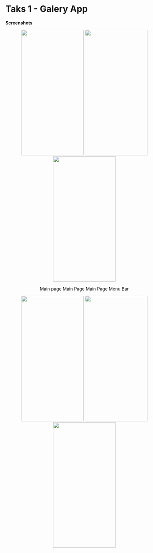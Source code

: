 # Taks 1 - Galery App


**Screenshots**

<p align="center">
  <img src="https://user-images.githubusercontent.com/36292743/90871802-81a22f00-e350-11ea-8f5e-8cd5b0337d1b.jpeg" width="200" height="400">  <img src="https://user-images.githubusercontent.com/36292743/90871783-77803080-e350-11ea-8781-4ee7bcd3b01f.jpeg" width="200" height="400">  <img src="https://user-images.githubusercontent.com/36292743/90871746-67685100-e350-11ea-897a-aea34346cc76.jpeg" width="200" height="400">
</p>

<p align="center">
  Main page                 Main Page                Main Page Menu Bar
  </p>

<p align="center">
  <img src="https://user-images.githubusercontent.com/36292743/90871593-2c661d80-e350-11ea-9eb6-02f66981acfe.jpeg" width="200" height="400">  <img src="https://user-images.githubusercontent.com/36292743/90871551-1b1d1100-e350-11ea-8e95-4c36f6d9647f.jpeg" width="200" height="400">  <img src="https://user-images.githubusercontent.com/36292743/90871830-8bc42d80-e350-11ea-8b50-4808b55c5e87.jpeg" width="200" height="400">
</p>





